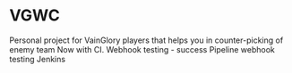 # VGWC
Personal project for VainGlory players that helps you in counter-picking of enemy team
Now with CI.
Webhook testing - success
Pipeline webhook testing
Jenkins
